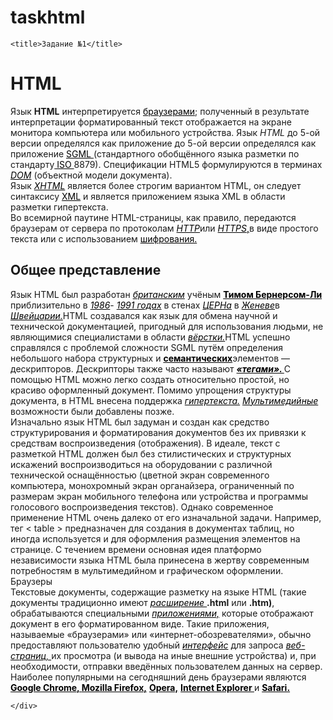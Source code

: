 # taskhtml
<!DOCTYPE html>
<!-- сверстать страничку как pdf формате пример в папке homework-->
<html lang="ru">
<head>
    <meta charset="UTF-8">

    <title>Задание №1</title>

<style>
    body

    a {
        color: black;
    }
</style>
</head>
<body>
    <h1> HTML </h1>
    <p aligh="justify"></p>
    <div>
        Язык  <b>HTML</b> интерпретируется <a href =https://ru.wikipedia.org/wiki/Браузер >браузерами</a>;
        полученный в результате интерпретации форматированный текст отображается на экране монитора компьютера
        или мобильного устройства. Язык <i>HTML</i> до 5-ой версии определялся как приложение до 5-ой версии 
        определялся как приложение <a href= https://ru.wikipedia.org/wiki/SGML >SGML </a>(стандартного 
        обобщённого языка разметки по стандарту<a href="https://ru.wikipedia.org/wiki/Международная_организация_по_стандартизации"> ISO </a>8879).
         Спецификации HTML5 формулируются в терминах <a href="https://ru.wikipedia.org/wiki/Document_Object_Model"> <i>DOM</i></a> 
        (объектной модели документа).<br>
        Язык <a href = https://ru.wikipedia.org/wiki/XHTML ><i>XHTML</i></a> является более строгим вариантом HTML, 
        он следует синтаксису <a href=https://ru.wikipedia.org/wiki/XML >XML</a> и является приложением языка 
        XML в области разметки гипертекста.<br>
        Во всемирной паутине HTML-страницы, как правило, передаются браузерам от сервера по протоколам
        <a href= https://ru.wikipedia.org/wiki/HTTP ><i>HTTP</i></a>или <a href=https://ru.wikipedia.org/wiki/HTTPS>
        <i>HTTPS</i>,</a>в виде простого текста или с использованием <a href= https://ru.wikipedia.org/wiki/Шифрование>
        шифрования.</a><br>
        <p><h2>Общее представление</h2></p>
        Язык HTML был разработан <a href=https://ru.wikipedia.org/wiki/Великобритания><i>британским</i></a>
        учёным <a href=https://ru.wikipedia.org/wiki/Бернерс-Ли,_Тим><b>Тимом Бернерсом-Ли </b></a>
        приблизительно в <a href=https://ru.wikipedia.org/wiki/1986_год ><i>1986</i></a>-
         <a href=https://ru.wikipedia.org/wiki/1991_год><i>1991 годах</i></a> в стенах <a href=https://ru.wikipedia.org/wiki/ЦЕРН>
       <i> ЦЕРНа</i></a> в <a href= https://ru.wikipedia.org/wiki/Женева><i>Женеве</i></a>в 
       <a href=https://ru.wikipedia.org/wiki/Швейцария><i>Швейцарии.</i></a>HTML создавался как язык для обмена научной
        и технической документацией, пригодный для использования людьми, не являющимися специалистами в области 
        <a href=https://ru.wikipedia.org/wiki/Вёрстка><i>вёрстки.</i></a>HTML успешно справлялся с проблемой сложности 
        SGML путём определения небольшого набора структурных и <a href=https://ru.wikipedia.org/wiki/Семантика>
        <b>семантических</b></a>элементов — дескрипторов. Дескрипторы также часто называют 
        <a href=https://ru.wikipedia.org/wiki/Тег_(языки_разметки)><b><i>«тегами». </b></i></a>С помощью HTML 
        можно легко создать относительно простой, но красиво оформленный документ. Помимо упрощения структуры
        документа, в HTML внесена поддержка <a href=https://ru.wikipedia.org/wiki/Гипертекст><i>гипертекста.</i></a>
        <a href=https://ru.wikipedia.org/wiki/Мультимедиа><i>Мультимедийные </i></a>возможности были добавлены позже.<br>
        Изначально язык HTML был задуман и создан как средство структурирования и форматирования документов без
        их привязки к средствам воспроизведения (отображения). В идеале, текст с разметкой HTML должен был без
        стилистических и структурных искажений воспроизводиться на оборудовании с различной технической 
        оснащённостью (цветной экран современного компьютера, монохромный экран органайзера, ограниченный 
        по размерам экран мобильного телефона или устройства и программы голосового воспроизведения текстов). 
        Однако современное применение HTML очень далеко от его изначальной задачи. Например, тег &lt;	table &gt;
        предназначен для создания в документах таблиц, но иногда используется и для оформления размещения
        элементов на странице. С течением времени основная идея платформо независимости языка HTML была 
        принесена в жертву современным потребностям в мультимедийном и графическом оформлении.<br>
        Браузеры<br>
        Текстовые документы, содержащие разметку на языке HTML (такие документы традиционно имеют
        <a href=https://ru.wikipedia.org/wiki/Расширение_имени_файла><i>расширение </i></a><b>.html</b> или <b>.htm)</b>,
        обрабатываются специальными <a href=https://ru.wikipedia.org/wiki/Прикладное_программное_обеспечение>
        <i>приложениями,</i></a> которые отображают документ в его форматированном виде. Такие приложения,
        называемые «браузерами» или «интернет-обозревателями», обычно предоставляют пользователю удобный
        <a href= https://ru.wikipedia.org/wiki/Интерфейс_пользователя><i>интерфейс</i></a> для запроса 
        <a href = https://ru.wikipedia.org/wiki/Веб-страница><i>веб-страниц, </i></a>их просмотра 
        (и вывода на иные внешние устройства) и, при необходимости, отправки введённых 
        пользователем данных на сервер. Наиболее популярными на сегодняшний день браузерами являются 
        <a href= https://ru.wikipedia.org/wiki/Google_Chrome><b> Google Chrome, </b></a>
        <a href=https://ru.wikipedia.org/wiki/Mozilla_Firefox><b> Mozilla Firefox,</b></a>
        <a href=https://ru.wikipedia.org/wiki/Opera><b>Opera,</b></a>
        <a href=https://ru.wikipedia.org/wiki/Internet_Explorer><b> Internet Explorer </b></a> и 
        <a href= https://ru.wikipedia.org/wiki/Safari><b> Safari.</b></a>

        
    </div>

</body>
